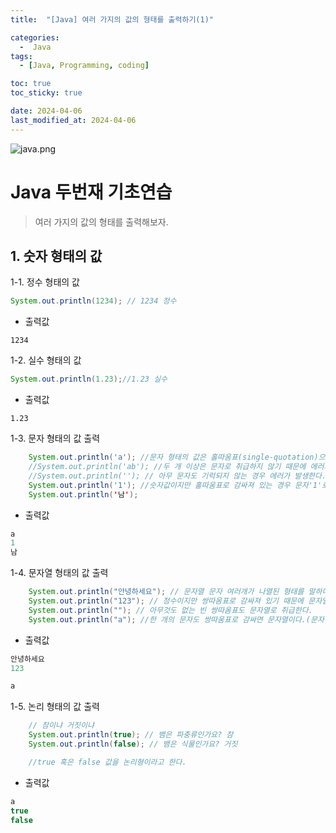 ```yaml
---
title:  "[Java] 여러 가지의 값의 형태를 출력하기(1)" 

categories:
  -  Java
tags:
  - [Java, Programming, coding]

toc: true
toc_sticky: true

date: 2024-04-06
last_modified_at: 2024-04-06
---
```

![java.png](..%2Fassets%2Fimg%2Fjava.png)

# Java 두번재 기초연습

> 여러 가지의 값의 형태를 출력해보자.

## 1. 숫자 형태의 값
1-1. 정수 형태의 값

~~~java
System.out.println(1234); // 1234 정수
~~~

- 출력값

~~~
1234
~~~

1-2. 실수 형태의 값

~~~java
System.out.println(1.23);//1.23 실수
~~~

- 출력값

~~~
1.23
~~~

1-3. 문자 형태의 값 출력
 
~~~java
    System.out.println('a'); //문자 형태의 값은 홀따움표(single-quotation)으로 감싸주어야 한다.
    //System.out.println('ab'); //두 개 이상은 문자로 취급하지 않기 때문에 에러가 발생한다.
    //System.out.println(''); // 아무 문자도 기럭되지 않는 경우 에러가 발생한다.
    System.out.println('1'); //숫자값이지만 홀따움표로 감싸져 있는 경우 문자'1'로 판단한다.
    System.out.println('남');
~~~ 

- 출력값

~~~java
a
1
남
~~~

1-4. 문자열 형태의 값 출력

~~~java
    System.out.println("안녕하세요"); // 문자열 문자 여러개가 나열된 형태를 말하며 쌍따움표(dubble-quotation)으로 감싸주어야 한다.
    System.out.println("123"); // 정수이지만 쌍따옴표로 감싸져 있기 때문에 문자열로 보아야한다.
    System.out.println(""); // 아무것도 없는 빈 쌍따옴표도 문자열로 취급한다.
    System.out.println("a"); //한 개의 문자도 쌍따움표로 감싸면 문자열이다.(문자 a와는 다르다.)
~~~

- 출력값

~~~java
안녕하세요
123

a
~~~

1-5. 논리 형태의 값 출력 
      
~~~java
    // 참이냐 거짓이냐
    System.out.println(true); // 뱀은 파충류인가요? 참
    System.out.println(false); // 뱀은 식물인가요? 거짓

    //true 혹은 false 값을 논리형이라고 한다.
~~~

- 출력값

~~~java
a
true
false
~~~

